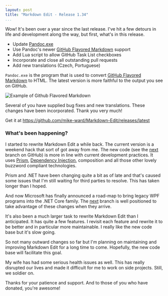 ```yaml
---
layout: post  
title: "Markdown Edit - Release 1.34"  
...
```


Wow\! It's been over a year since the last release. I've hit a few
detours in life and development along the way, but first, what's in this
release.

  - Update [Pandoc.exe](https://pandoc.org/)
  - Use Pandoc's newer [GitHub Flavored
    Markdown](https://github.github.com/gfm/) support
  - Add Lua script to allow GitHub Task List checkboxes
  - Incorporate and close all outstanding pull requests
  - Add new translations (Czech, Portuguese)

`Pandoc.exe` is the program that is used to convert [GitHub Flavored
Markdown](https://github.github.com/gfm/) to HTML. The latest version is
more faithful to the output you see on GitHub.

![Example of Github Flavored Markdown](https://i.imgur.com/CdTYadl.png)

Several of you have supplied bug fixes and new translations. These
changes have been incorporated. Thank you very much\!

Get it at <https://github.com/mike-ward/Markdown-Edit/releases/latest>

### What's been happening?

I started to rewrite Markdown Edit a while back. The current version is
a weekend hack that sort of got away from me. The new code (see the
[next](https://github.com/mike-ward/Markdown-Edit/tree/next) branch on
GitHub) is more in line with current development practices. It uses
[Prism](https://github.com/PrismLibrary/Prism), [Dependency
Injection](https://en.wikipedia.org/wiki/Dependency_injection),
composition and all those other lovely buzzword compliant technologies.

Prism and .NET have been changing quite a bit as of late and that's
caused some issues that I'm still waiting for third parties to resolve.
This has taken longer than I hoped.

And now Microsoft has finally announced a road-map to bring legacy WPF
programs into the .NET Core family. The
[next](https://github.com/mike-ward/Markdown-Edit/tree/next) branch is
well positioned to take advantage of these changes when they arrive.

It's also been a much larger task to rewrite Markdown Edit than I
anticipated. It has quite a few features. I revisit each feature and
rewrite it to be better and in particular more maintainable. I really
like the new code base but it's slow going.

So not many outward changes so far but I'm planning on maintaining and
improving Markdown Edit for a long time to come. Hopefully, the new code
base will facilitate this goal.

My wife has had some serious health issues as well. This has really
disrupted our lives and made it difficult for me to work on side
projects. Still, we soldier on.

Thanks for your patience and support. And to those of you who have
donated, you're awesome\!
